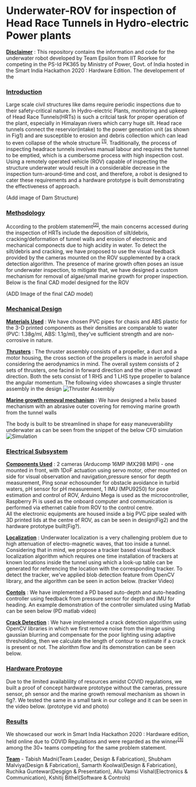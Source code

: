 # Underwater-ROV for inspection of Head Race Tunnels in Hydro-electric Power plants

**<ins>Disclaimer</ins>** : This repository contains the information and code for the underwater robot developed by Team Epsilon from IIT Roorkee for competing in the PS-Id PK365 by Ministry of Power, Govt. of India hosted in the Smart India Hackathon 2020 : Hardware Edition. The developement of the 

### <ins>Introduction</ins> 
Large scale civil structures like dams require periodic inspections due to their safety-critical nature. In Hydro-electric Plants, monitoring and upkeep of Head Race Tunnels(HRTs) is such a critcial task for proper operation of the plant, especially in Himalayan rivers which carry huge silt. Head race tunnels connect the reservior(intake) to the power geneation unit (as shown in Fig1) and are susceptible to erosion and debris collection which can lead to even collapse of the whole structure <sup>[[1]](http://www.rockmass.net/files/Vinstra_collapse.pdf)</sup>. Traditionally, the process of inspecting headrace tunnels involves manual labour and requires the tunnel to be emptied, which is a cumbersome process with high inspection cost. Using a remotely operated vehicle (ROV) capable of inspecting the structure underwater would result in a considerable decrease in the inspection turn-around-time and cost, and therefore, a robot is designed to cater these requirements and a hardware prototype is built demonstrating the effectiveness of approach.

(Add image of Dam Structure)

### <ins>Methodology</ins>
According to the problem statement<sup>[[2]](https://github.com/robinsdeepak/SIH-2020-PS)</sup>, the main concerns accessed during the inspection of HRTs include the deposition of silt/debris, cracking/deformation of tunnel walls and erosion of electronic and mechanical componects due to high acidity in water. To detect the silt/debris and cracking, we have proposed to use the visual feedback provided by the cameras mounted on the ROV supplemented by a crack detection algorithm. The presence of marine growth often poses an issue for underwater inspection, to mitigate that, we have designed a custom mechanism for removal of algae/small marine growth for proper inspection. Below is the final CAD model designed for the ROV 

(ADD Image of the final CAD model)

### <ins>Mechanical Design</ins>
<ins>**Materials Used**</ins> : We have chosen PVC pipes for chasis and ABS plastic for the 3-D printed components as their densities are comparable to water (PVC: 1.38g/ml, ABS: 1.1g/ml), they've sufficient strength and are non-corrosive in nature.

<ins>**Thrusters**</ins> : The thruster assembly consists of a propeller, a duct and a motor housing, the cross section of the propellers is made in aerofoil shape considering the aerodynamics in mind. The overall system consists of 2 sets of thrusters, one facind in forward direction and the other in upward direction. Both the sets consist of 1 RHS and 1 LHS type propeller to balance the angular momentum. The following video showcases a single thruster assembly in the design
![Thruster Assembly](https://drive.google.com/drive/u/0/folders/1qA3wKYcx-D-qmjAoxImDuTUYOxDXl-GP)

<ins>**Marine growth removal mechanism**</ins> : We have designed a helix based mechanism with an abrasive outer covering for removing marine growth from the tunnel walls

The body is built to be streamlined in shape for easy maneuverability underwater as can be seen from the snippet of the below CFD simulation 
![Simulation](https://drive.google.com/drive/u/0/folders/1qA3wKYcx-D-qmjAoxImDuTUYOxDXl-GP)

### <ins>Electrical Subsystem</ins>
<ins>**Components Used**</ins> : 2 cameras (Arducomp 16MP IMX298 MIPI) - one mounted in front, with 1DoF actuation using servo motor, other mounted on side for visual observation and navigation,pressure sensor for depth measurement, Ping sonar echosounder for obstacle avoidance in turbid waters, pH sensor for pH measurement, 1 IMU (MPU9250) for pose estimation and control of ROV, Arduino Mega is used as the microcontroller, Raspberry Pi is used as the onboard computer and communication is performed via ethernet cable from ROV to the control centre.</br>
All the electronic equipments are housed inside a big PVC pipe sealed with 3D printed lids at the centre of ROV, as can be seen in design(Fig2) and the hardware prototype built(Fig?).

<ins>**Localization**</ins> : Underwater localization is a very challenging problem due to high attenuation of electro-magnetic waves, that too inside a tunnel. Considering that in mind, we propose a tracker based visual feedback localization algorithm which requires one time installation of trackers at known locations inside the tunnel using which a look-up table can be generated for referencing the location with the corresponding tracker. To detect the tracker, we've applied blob detection feature from OpenCV library, and the algorithm can be seen in action below.
(tracker Video)

<ins>**Contols**</ins> : We have implemented a PD based auto-depth and auto-heading controller using feedback from pressure sensor for depth and IMU for heading. An example demonstration of the controller simulated using Matlab can be seen below
(PD matlab video)

<ins>**Crack Detection**</ins> : We have implemented a crack detection algorithm using OpenCV libraries in which we first remove noise from the image using gaussian blurring and compensate for the poor lighting using adaptive thresholding, then we calculate the length of contour to estimate if a crack is present or not. The alorithm flow and its demonstration can be seen below.

### <ins>Hardware Protoype</ins>
Due to the limited availablility of resources amidst COVID regulations, we built a proof of concept hardware prototype without the cameras, pressure sensor, ph sensor and the marine growth removal mechanism as shown in fig?. We tested the same in a small tank in our college and it can be seen in the video below.
(prototype vid and photo)

### <ins>Results</ins>
We showcased our work in Smart India Hackathon 2020 : Hardware edition, held online due to COVID Regulations and were regarded as the winner<sup>[[3]](https://www.sih.gov.in/hardwareFinalResult2020)</sup> among the 30+ teams competing for the same problem statement.

**<ins>Team</ins>** - Tabish Madni(Team Leader, Design & Fabrication), Shubham Malviya(Design & Fabrication), Samarth Koolwal(Design & Fabrication), Ruchika Guntewar(Desgign & Presentation), Allu Vamsi Vishal(Electronics & Communication), Kshitij Bithel(Software & Controls)
